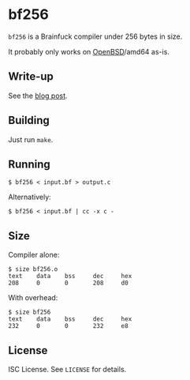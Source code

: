 bf256
=====
`bf256` is a Brainfuck compiler under 256 bytes in size.

It probably only works on
[OpenBSD](https://www.openbsd.org/)/amd64
as-is.

Write-up
--------
See the
[blog post](https://briancallahan.net/blog/20210710.html).

Building
--------
Just run `make`.

Running
-------
```
$ bf256 < input.bf > output.c
```
Alternatively:
```
$ bf256 < input.bf | cc -x c -
```

Size
----
Compiler alone:
```
$ size bf256.o
text    data    bss     dec     hex
208     0       0       208     d0
```

With overhead:
```
$ size bf256
text    data    bss     dec     hex
232     0       0       232     e8
```

License
-------
ISC License. See `LICENSE` for details.

